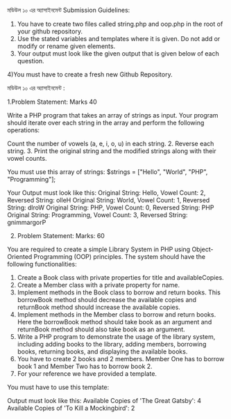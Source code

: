 মডিউল ১০ এর অ্যাসাইনমেন্ট
Submission Guidelines:


1) You have to create two files called string.php and oop.php in the root of your github repository.
2) Use the stated variables and templates where it is given. Do not add or modify or rename given elements.
3) Your output must look like the given output that is given below of each question.


4)You must have to create a fresh new Github Repository.


মডিউল ১০ এর অ্যাসাইনমেন্ট : 


 1.Problem Statement: Marks 40


Write a PHP program that takes an array of strings as input. Your program should iterate over each string in the array and perform the following operations:



Count the number of vowels (a, e, i, o, u) in each string.
2. Reverse each string.
3. Print the original string and the modified strings along with their vowel counts.


You must use this array of strings:
$strings = ["Hello", "World", "PHP", "Programming"];


Your Output must look like this:
Original String: Hello, Vowel Count: 2, Reversed String: olleH
Original String: World, Vowel Count: 1, Reversed String: dlroW
Original String: PHP, Vowel Count: 0, Reversed String: PHP
Original String: Programming, Vowel Count: 3, Reversed String: gnimmargorP


2. Problem Statement: Marks: 60


You are required to create a simple Library System in PHP using Object-Oriented Programming (OOP) principles. The system should have the following functionalities:


1) Create a Book class with private properties for title and availableCopies.
2) Create a Member class with a private property for name.
3) Implement methods in the Book class to borrow and return books. This borrowBook method should decrease the available copies and returnBook method should increase the available copies.
4) Implement methods in the Member class to borrow and return books. Here the borrowBook method should take book as an argument and returnBook method should also take book as an argument.
5) Write a PHP program to demonstrate the usage of the library system, including adding books to the library, adding members, borrowing books, returning books, and displaying the available books.
6) You have to create  2 books and 2 members. Member One has to borrow  book 1 and Member Two has to borrow  book 2.
7) For your reference we have provided a template.


You must have to use this template: 


<?php
class Book {
 // TODO: Add properties as Private
 
 public function __construct($title, $availableCopies) {
     // TODO: Initialize properties
     }


// TODO: Add getTitle method


 



 // TODO: Add getAvailableCopies method
 



 // TODO: Add borrowBook method
 



 // TODO: Add returnBook method
 
}


class Member {
 // TODO: Add properties as Private



 public function __construct($name) {
      // TODO: Initialize properties
     }



 // TODO: Add getName method
 
 // TODO: Add borrowBook method
 



 // TODO: Add returnBook method
 
}



// Usage


// You have to create  2 books and 2 members. Members One should borrow  book 1 and Member Two should borrow  book 2.


// TODO: Create 2 books with the following properties
Book 1 - Name: The Great Gatsby, Available Copies: 5.
Book 2 - Name: To Kill a Mockingbird, Available Copies: 3.



// TODO: Create 2 members with the following properties
Member 1 - Name: John Doe
Member 2 - Name: Jane Smith



// TODO: Apply Borrow book method to each member



// TODO: Print Available Copies with their names:


?>


Output must look like this:
Available Copies of 'The Great Gatsby': 4
Available Copies of 'To Kill a Mockingbird': 2
